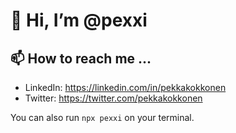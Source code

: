 # 👋 Hi, I’m @pexxi


## 📫 How to reach me ...
- LinkedIn: https://linkedin.com/in/pekkakokkonen
- Twitter: https://twitter.com/pekkakokkonen

You can also run `npx pexxi` on your terminal.

<!---
pexxi/pexxi is a ✨ special ✨ repository because its `README.md` (this file) appears on your GitHub profile.
You can click the Preview link to take a look at your changes.
--->
